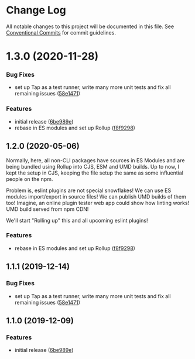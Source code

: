 # Change Log

All notable changes to this project will be documented in this file.
See [Conventional Commits](https://conventionalcommits.org) for commit guidelines.

# 1.3.0 (2020-11-28)


### Bug Fixes

* set up Tap as a test runner, write many more unit tests and fix all remaining issues ([58e1471](https://git.sr.ht/~royston/codsen/commits/58e147195282077df7ad20efb00dac95976ac24d))


### Features

* initial release ([6be989e](https://git.sr.ht/~royston/codsen/commits/6be989ee0df3f06661a2319dc990c39d1c3e682f))
* rebase in ES modules and set up Rollup ([f8f9298](https://git.sr.ht/~royston/codsen/commits/f8f929842cc5870fa4fcaf93cc2da2d6ba09466f))





## 1.2.0 (2020-05-06)

Normally, here, all non-CLI packages have sources in ES Modules and are being bundled using Rollup into CJS, ESM and UMD builds. Up to now, I kept the setup in CJS, keeping the file setup the same as some influential people on the npm.

Problem is, eslint plugins are not special snowflakes! We can use ES modules import/export in source files! We can publish UMD builds of them too! Imagine, an online plugin tester web app could show how linting works! UMD build served from npm CDN!

We'll start "Rolling up" this and all upcoming eslint plugins!

### Features

- rebase in ES modules and set up Rollup ([f8f9298](https://gitlab.com/codsen/codsen/commit/f8f929842cc5870fa4fcaf93cc2da2d6ba09466f))

## 1.1.1 (2019-12-14)

### Bug Fixes

- set up Tap as a test runner, write many more unit tests and fix all remaining issues ([58e1471](https://gitlab.com/codsen/codsen/commit/58e147195282077df7ad20efb00dac95976ac24d))

## 1.1.0 (2019-12-09)

### Features

- initial release ([6be989e](https://gitlab.com/codsen/codsen/commit/6be989ee0df3f06661a2319dc990c39d1c3e682f))
